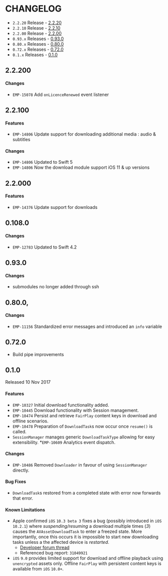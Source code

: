 # CHANGELOG

* `2.2.20` Release - [2.2.20](#2210)
* `2.2.10` Release - [2.2.10](#2210)
* `2.2.00` Release - [2.2.00](#2200)
* `0.93.x` Releases - [0.93.0](#0930)
* `0.80.x` Releases - [0.80.0](#0800)
* `0.72.x` Releases - [0.72.0](#0720)
* `0.1.x` Releases - [0.1.0](#010)

## 2.2.200
#### Changes
* `EMP-15078` Add `onLicenceRenewed` event listener 

## 2.2.100
#### Features
* `EMP-14806` Update support for downloading additional media : audio & subtitles

#### Changes
* `EMP-14806`  Updated to Swift 5
* `EMP-14806`  Now the download module support iOS 11 & up versions 


## 2.2.000
#### Features
* `EMP-14376` Update support for downloads 

## 0.108.0

#### Changes
* `EMP-12783`  Updated to Swift 4.2

## 0.93.0

#### Changes
* submodules no longer added through ssh

## 0.80.0,

#### Changes
* `EMP-11156` Standardized error messages and introduced an `info` variable

## 0.72.0
* Build pipe improvements

## 0.1.0
Released 10 Nov 2017

#### Features

* `EMP-10327` Initial download functionality added.
* `EMP-10445` Download functionality with Session management.
* `EMP-10474` Persist and retrieve `FairPlay` content keys in download and offline scenarios.
* `EMP-10478` Preparation of `DownloadTask`s now occur once `resume()` is called.
* `SessionManager` manages generic `DownloadTaskType` allowing for easy extensibility.
*`EMP-10609` Analytics event dispatch.

#### Changes
* `EMP-10486` Removed `Downloader` in favour of using `SessionManager` directly.

#### Bug Fixes
* `DownloadTask`s restored from a completed state with error now forwards that error.
    

#### Known Limitations
* Apple confirmed `iOS` `10.3 beta 3` fixes a bug (possibly introduced in `iOS 10.2.1`) where *suspending/resuming* a download multiple times (*3*) causes the `AVAssetDownloadTask` to enter a freezed state. More importantly, once this occurs it is impossible to start new downloading tasks unless a the affected device is *restarted*.
    - [Developer forum thread](https://forums.developer.apple.com/message/188168#188168)
    - Referenced bug report: `31049921`
* `iOS` `9.0` provides limited support for download and offline playback using `unencrypted` assets only. Offline `FairPlay` with persistent content keys is available from `iOS` `10.0+`.
